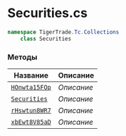 
# Securities.cs
```csharp
namespace TigerTrade.Tc.Collections  
    class Securities
```

### Методы
| Название | Описание |
| --- | --- |
| [`HOnwta15FOp`](./Методы/HOnwta15FOp.md) | *Описание* |
| [`Securities`](./Методы/Securities.md) | *Описание* |
| [`rHswtun8WR7`](./Методы/rHswtun8WR7.md) | *Описание* |
| [`xbEwt8V85aD`](./Методы/xbEwt8V85aD.md) | *Описание* |
